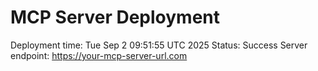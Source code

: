 # MCP Server Deployment
Deployment time: Tue Sep  2 09:51:55 UTC 2025
Status: Success
Server endpoint: https://your-mcp-server-url.com
